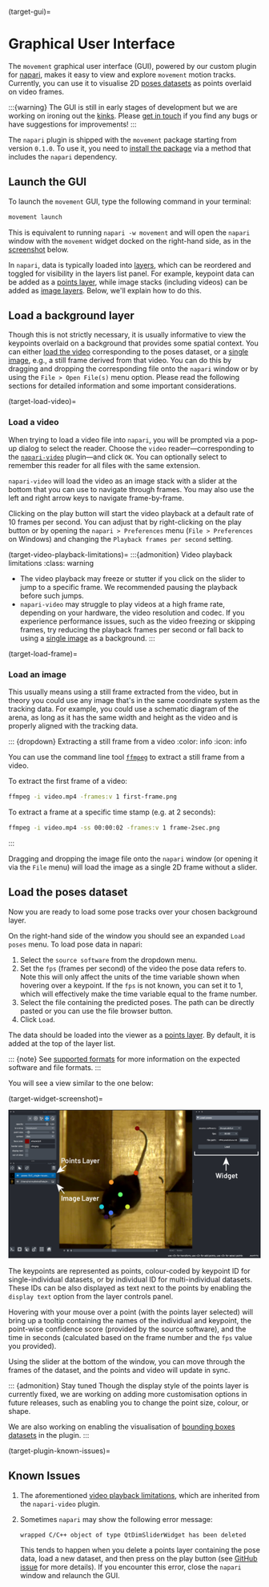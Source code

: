(target-gui)=
# Graphical User Interface

The `movement` graphical user interface (GUI), powered by our custom plugin for
[napari](napari:), makes it easy to view and explore `movement`
motion tracks. Currently, you can use it to
visualise 2D [poses datasets](target-poses-and-bboxes-dataset)
as points overlaid on video frames.

:::{warning}
The GUI is still in early stages of development but we are working on ironing
out the [kinks](target-plugin-known-issues).
Please [get in touch](target-get-in-touch)
if you find any bugs or have suggestions for improvements!
:::

The `napari` plugin is shipped with the `movement` package starting from
version `0.1.0`.  To use it, you need to
[install the package](target-installation) via a method that
includes the `napari` dependency.


## Launch the GUI

To launch the `movement` GUI, type the following command in your terminal:

```sh
movement launch
```

This is equivalent to running `napari -w movement` and will open the `napari`
window with the `movement` widget docked on the
right-hand side, as in the [screenshot](target-widget-screenshot) below.

In `napari`, data is typically loaded into [layers](napari:guides/layers.html),
which can be reordered and toggled for visibility in the layers list panel.
For example, keypoint data can be added as a
[points layer](napari:howtos/layers/points.html),
while image stacks (including videos) can be added as
[image layers](napari:howtos/layers/image.html).
Below, we'll explain how to do this.

## Load a background layer

Though this is not strictly necessary, it is usually informative to
view the keypoints overlaid on a background that provides
some spatial context. You can either [load the video](target-load-video)
corresponding to the poses dataset, or a [single image](target-load-frame),
e.g., a still frame derived from that video.
You can do this by dragging and dropping the corresponding file onto the
`napari` window or by using the `File > Open File(s)` menu option.
Please read the following sections for detailed information
and some important considerations.

(target-load-video)=
### Load a video

When trying to load a video file into `napari`, you will be prompted
via a pop-up dialog to select the reader.
Choose the `video` reader—corresponding to the
[`napari-video`](https://github.com/janclemenslab/napari-video)
plugin—and click `OK`. You can optionally select to remember this reader
for all files with the same extension.

`napari-video` will load the video as an image stack with a slider
at the bottom that you can use to navigate through frames.
You may also use the left and right arrow keys to navigate
frame-by-frame.

Clicking on the play button will start the video playback at a default
rate of 10 frames per second. You can adjust that by right-clicking on the
play button or by opening the `napari > Preferences` menu
(`File > Preferences` on Windows) and changing
the `Playback frames per second` setting.

(target-video-playback-limitations)=
:::{admonition} Video playback limitations
:class: warning

- The video playback may freeze or stutter if you click on the slider to jump
  to a specific frame. We recommended pausing the playback before such jumps.
- `napari-video` may struggle to play videos at a high frame rate, depending
  on your hardware, the video resolution and codec. If you experience
  performance issues, such as the video freezing or skipping frames,
  try reducing the playback frames per second or fall back to
  using a [single image](target-load-frame) as a background.
:::


(target-load-frame)=
### Load an image

This usually means using a still frame extracted from the video, but in theory
you could use any image that's in the same coordinate system as the
tracking data. For example, you could use a schematic diagram of the arena,
as long as it has the same width and height as the video and is
properly aligned with the tracking data.

::: {dropdown} Extracting a still frame from a video
:color: info
:icon: info

You can use the command line tool [`ffmpeg`](https://www.ffmpeg.org/)
to extract a still frame from a video.

To extract the first frame of a video:

```sh
ffmpeg -i video.mp4 -frames:v 1 first-frame.png
```

To extract a frame at a specific time stamp (e.g. at 2 seconds):

```sh
ffmpeg -i video.mp4 -ss 00:00:02 -frames:v 1 frame-2sec.png
```
:::

Dragging and dropping the image file onto the `napari` window
(or opening it via the `File` menu) will load the image
as a single 2D frame without a slider.

## Load the poses dataset

Now you are ready to load some pose tracks over your chosen background layer.

On the right-hand side of the window you should see
an expanded `Load poses` menu. To load pose data in napari:
1. Select the `source software` from the dropdown menu.
2. Set the `fps`  (frames per second) of the video the pose data refers to. Note this will only affect the units of the time variable shown when hovering over a keypoint. If the `fps` is not known, you can set it to 1, which will effectively make the time variable equal to the frame number.
3. Select the file containing the predicted poses. The path can be directly pasted or you can use the file browser button.
4. Click `Load`.

The data should be loaded into the viewer as a
[points layer](napari:howtos/layers/points.html).
By default, it is added at the top of the layer list.

::: {note}
See [supported formats](target-supported-formats) for more information on
the expected software and file formats.
:::


You will see a view similar to the one below:

(target-widget-screenshot)=

![napari widget with poses dataset loaded](../_static/napari_plugin_with_poses_as_points.png)

The keypoints are represented as points, colour-coded by
keypoint ID for single-individual datasets, or by individual ID for
multi-individual datasets. These IDs can be also displayed as text
next to the points by enabling the `display text` option from the
layer controls panel.

Hovering with your mouse over a point
(with the points layer selected) will
bring up a tooltip containing the names of the individual and keypoint,
the point-wise confidence score (provided by the source software),
and the time in seconds (calculated based on the frame number and
the `fps` value you provided).

Using the slider at the bottom of the window, you can move through
the frames of the dataset, and the points and video will update
in sync.

::: {admonition} Stay tuned
Though the display style of the points layer is currently fixed, we are
working on adding more customisation options in future releases, such as
enabling you to change the point size, colour, or shape.

We are also working on enabling the visualisation of
[bounding boxes datasets](target-poses-and-bboxes-dataset) in the plugin.
:::


(target-plugin-known-issues)=
## Known Issues

1. The aforementioned
   [video playback limitations](target-video-playback-limitations),
   which are inherited from the `napari-video` plugin.

2. Sometimes `napari` may show the following error message:

   ```console
   wrapped C/C++ object of type QtDimSliderWidget has been deleted
   ```

   This tends to happen when you delete a points layer containing the
   pose data, load a new dataset, and then press on the play button (see
   [GitHub issue](https://github.com/neuroinformatics-unit/movement/issues/433)
   for more details). If you encounter this error, close the
   `napari` window and relaunch the GUI.

